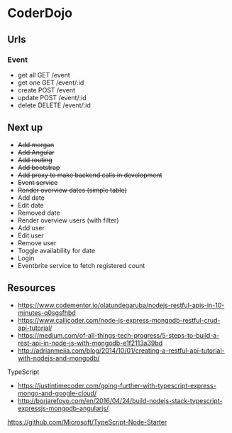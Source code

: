 # CoderDojo

## Urls

### Event

- get all GET /event
- get one GET /event/:id
- create POST /event
- update POST /event/:id
- delete DELETE /event/:id


## Next up

- ~~Add morgan~~
- ~~Add Angular~~
- ~~Add routing~~
- ~~Add bootstrap~~
- ~~Add proxy to make backend calls in development~~
- ~~Event service~~
- ~~Render overview dates (simple table)~~
- Add date
- Edit date
- Removed date
- Render overview users (with filter)
- Add user
- Edit user
- Remove user
- Toggle availability for date
- Login
- Eventbrite service to fetch registered count

## Resources

- https://www.codementor.io/olatundegaruba/nodejs-restful-apis-in-10-minutes-q0sgsfhbd
- https://www.callicoder.com/node-js-express-mongodb-restful-crud-api-tutorial/
- https://medium.com/of-all-things-tech-progress/5-steps-to-build-a-rest-api-in-node-js-with-mongodb-e1f2113a39bd
- http://adrianmejia.com/blog/2014/10/01/creating-a-restful-api-tutorial-with-nodejs-and-mongodb/

TypeScript

- https://justintimecoder.com/going-further-with-typescript-express-mongo-and-google-cloud/
- http://borjarefoyo.com/en/2016/04/24/build-nodejs-stack-typescript-expressjs-mongodb-angularjs/

https://github.com/Microsoft/TypeScript-Node-Starter